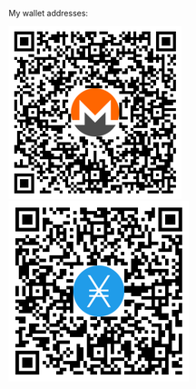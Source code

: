 My wallet addresses:

![47kucingmMofTNakN2uhH4YG3m9fwK4bGQNEnRANf26Ei4DATqWj1B2bADCtZdYQmEREcz4yVWEkMgMQdffLNsu8Fh4rhkc](https://github.com/kucingbasah737/redirector/raw/main/public/img/redirector-xmr-donate.png)
![nano_3kucingsf315nsym3whdtea86hy7ighetdyseuczue9p8j15pm8bx99beafa](https://github.com/kucingbasah737/redirector/raw/main/public/img/redirector-xno-donate.png)

